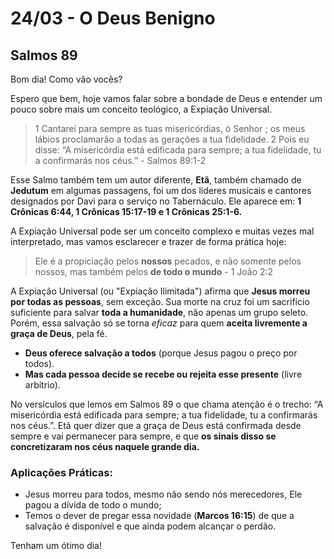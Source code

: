 # 24/03 - O Deus Benigno

## Salmos 89

Bom dia! Como vão vocês? 

Espero que bem, hoje vamos falar sobre a bondade de Deus e entender um pouco sobre mais um conceito teológico, a Expiação Universal.

> 1 Cantarei para sempre as tuas misericórdias, ó Senhor ; os meus lábios proclamarão a todas as gerações a tua fidelidade. 2 Pois eu disse: “A misericórdia está edificada para sempre; a tua fidelidade, tu a confirmarás nos céus.” - Salmos 89:1-2
> 

Esse Salmo também tem um autor diferente, **Etã**, também chamado de **Jedutum** em algumas passagens, foi um dos líderes musicais e cantores designados por Davi para o serviço no Tabernáculo. Ele aparece em: **1 Crônicas 6:44, 1 Crônicas 15:17-19 e 1 Crônicas 25:1-6.**

A Expiação Universal pode ser um conceito complexo e muitas vezes mal interpretado, mas vamos esclarecer e trazer de forma prática hoje:

> Ele é a propiciação pelos **nossos** pecados, e não somente pelos nossos, mas também pelos **de todo o mundo** - 1 João 2:2
> 

A Expiação Universal (ou "Expiação Ilimitada") afirma que **Jesus morreu por todas as pessoas**, sem exceção. Sua morte na cruz foi um sacrifício suficiente para salvar **toda a humanidade**, não apenas um grupo seleto. Porém, essa salvação só se torna *eficaz* para quem **aceita livremente a graça de Deus**, pela fé.

- **Deus oferece salvação a todos** (porque Jesus pagou o preço por todos).
- **Mas cada pessoa decide se recebe ou rejeita esse presente** (livre arbítrio).

No versículos que lemos em Salmos 89 o que chama atenção é o trecho: “A misericórdia está edificada para sempre; a tua fidelidade, tu a confirmarás nos céus.”. Etã quer dizer que a graça de Deus está confirmada desde sempre e vai permanecer para sempre, e que **os sinais disso se concretizaram nos céus naquele grande dia.**

### Aplicações Práticas:

- Jesus morreu para todos, mesmo não sendo nós merecedores, Ele pagou a dívida de todo o mundo;
- Temos o dever de pregar essa novidade (**Marcos 16:15**) de que a salvação é disponível e que ainda podem alcançar o perdão.

Tenham um ótimo dia!